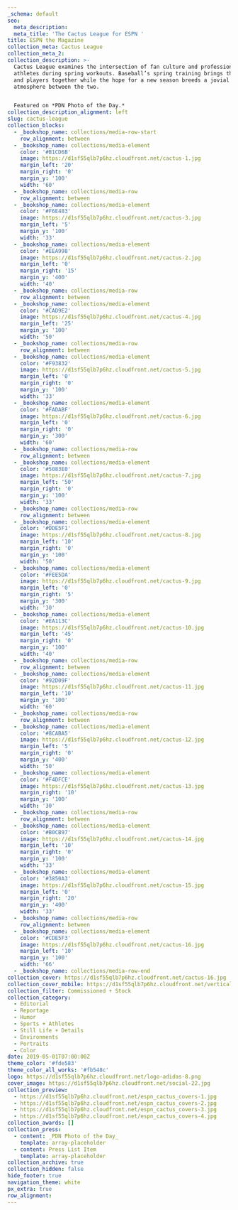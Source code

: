 ```yaml
---
_schema: default
seo:
  meta_description: 
  meta_title: 'The Cactus League for ESPN '
title: ESPN the Magazine
collection_meta: Cactus League
collection_meta_2:
collection_description: >-
  Cactus League examines the intersection of fan culture and professional
  athletes during spring workouts. Baseball’s spring training brings the fans
  and players together while the hope for a new season breeds a jovial and loose
  atmosphere between the two.


  Featured on *PDN Photo of the Day.*
collection_description_alignment: left
slug: cactus-league
collection_blocks:
  - _bookshop_name: collections/media-row-start
    row_alignment: between
  - _bookshop_name: collections/media-element
    color: '#B1CD6B'
    image: https://d1sf55qlb7p6hz.cloudfront.net/cactus-1.jpg
    margin_left: '20'
    margin_right: '0'
    margin_y: '100'
    width: '60'
  - _bookshop_name: collections/media-row
    row_alignment: between
  - _bookshop_name: collections/media-element
    color: '#F6E483'
    image: https://d1sf55qlb7p6hz.cloudfront.net/cactus-3.jpg
    margin_left: '5'
    margin_y: '100'
    width: '33'
  - _bookshop_name: collections/media-element
    color: '#EEA998'
    image: https://d1sf55qlb7p6hz.cloudfront.net/cactus-2.jpg
    margin_left: '0'
    margin_right: '15'
    margin_y: '400'
    width: '40'
  - _bookshop_name: collections/media-row
    row_alignment: between
  - _bookshop_name: collections/media-element
    color: '#CAD9E2'
    image: https://d1sf55qlb7p6hz.cloudfront.net/cactus-4.jpg
    margin_left: '25'
    margin_y: '100'
    width: '50'
  - _bookshop_name: collections/media-row
    row_alignment: between
  - _bookshop_name: collections/media-element
    color: '#F93832'
    image: https://d1sf55qlb7p6hz.cloudfront.net/cactus-5.jpg
    margin_left: '0'
    margin_right: '0'
    margin_y: '100'
    width: '33'
  - _bookshop_name: collections/media-element
    color: '#FADABF'
    image: https://d1sf55qlb7p6hz.cloudfront.net/cactus-6.jpg
    margin_left: '0'
    margin_right: '0'
    margin_y: '300'
    width: '60'
  - _bookshop_name: collections/media-row
    row_alignment: between
  - _bookshop_name: collections/media-element
    color: '#5083E0'
    image: https://d1sf55qlb7p6hz.cloudfront.net/cactus-7.jpg
    margin_left: '50'
    margin_right: '0'
    margin_y: '100'
    width: '33'
  - _bookshop_name: collections/media-row
    row_alignment: between
  - _bookshop_name: collections/media-element
    color: '#DDE5F1'
    image: https://d1sf55qlb7p6hz.cloudfront.net/cactus-8.jpg
    margin_left: '10'
    margin_right: '0'
    margin_y: '100'
    width: '50'
  - _bookshop_name: collections/media-element
    color: '#FEE5DA'
    image: https://d1sf55qlb7p6hz.cloudfront.net/cactus-9.jpg
    margin_left: '0'
    margin_right: '5'
    margin_y: '300'
    width: '30'
  - _bookshop_name: collections/media-element
    color: '#EA113C'
    image: https://d1sf55qlb7p6hz.cloudfront.net/cactus-10.jpg
    margin_left: '45'
    margin_right: '0'
    margin_y: '100'
    width: '40'
  - _bookshop_name: collections/media-row
    row_alignment: between
  - _bookshop_name: collections/media-element
    color: '#92D09F'
    image: https://d1sf55qlb7p6hz.cloudfront.net/cactus-11.jpg
    margin_left: '10'
    margin_y: '100'
    width: '60'
  - _bookshop_name: collections/media-row
    row_alignment: between
  - _bookshop_name: collections/media-element
    color: '#8CABA5'
    image: https://d1sf55qlb7p6hz.cloudfront.net/cactus-12.jpg
    margin_left: '5'
    margin_right: '0'
    margin_y: '400'
    width: '50'
  - _bookshop_name: collections/media-element
    color: '#F4DFCE'
    image: https://d1sf55qlb7p6hz.cloudfront.net/cactus-13.jpg
    margin_right: '10'
    margin_y: '100'
    width: '30'
  - _bookshop_name: collections/media-row
    row_alignment: between
  - _bookshop_name: collections/media-element
    color: '#B0CB97'
    image: https://d1sf55qlb7p6hz.cloudfront.net/cactus-14.jpg
    margin_left: '10'
    margin_right: '0'
    margin_y: '100'
    width: '33'
  - _bookshop_name: collections/media-element
    color: '#3850A3'
    image: https://d1sf55qlb7p6hz.cloudfront.net/cactus-15.jpg
    margin_left: '0'
    margin_right: '20'
    margin_y: '400'
    width: '33'
  - _bookshop_name: collections/media-row
    row_alignment: between
  - _bookshop_name: collections/media-element
    color: '#CDE5F3'
    image: https://d1sf55qlb7p6hz.cloudfront.net/cactus-16.jpg
    margin_left: '10'
    margin_y: '100'
    width: '66'
  - _bookshop_name: collections/media-row-end
collection_cover: https://d1sf55qlb7p6hz.cloudfront.net/cactus-16.jpg
collection_cover_mobile: https://d1sf55qlb7p6hz.cloudfront.net/verticalcovers-24.jpg
collection_filter: Commissioned + Stock
collection_category:
  - Editorial
  - Reportage
  - Humor
  - Sports + Athletes
  - Still Life + Details
  - Environments
  - Portraits
  - Color
date: 2019-05-01T07:00:00Z
theme_color: '#fde583'
theme_color_all_works: '#fb548c'
logo: https://d1sf55qlb7p6hz.cloudfront.net/logo-adidas-8.png
cover_image: https://d1sf55qlb7p6hz.cloudfront.net/social-22.jpg
collection_preview:
  - https://d1sf55qlb7p6hz.cloudfront.net/espn_cactus_covers-1.jpg
  - https://d1sf55qlb7p6hz.cloudfront.net/espn_cactus_covers-2.jpg
  - https://d1sf55qlb7p6hz.cloudfront.net/espn_cactus_covers-3.jpg
  - https://d1sf55qlb7p6hz.cloudfront.net/espn_cactus_covers-4.jpg
collection_awards: []
collection_press:
  - content: _PDN Photo of the Day_
    template: array-placeholder
  - content: Press List Item
    template: array-placeholder
collection_archive: true
collection_hidden: false
hide_footer: true
navigation_theme: white
px_extra: true
row_alignment:
---
```

